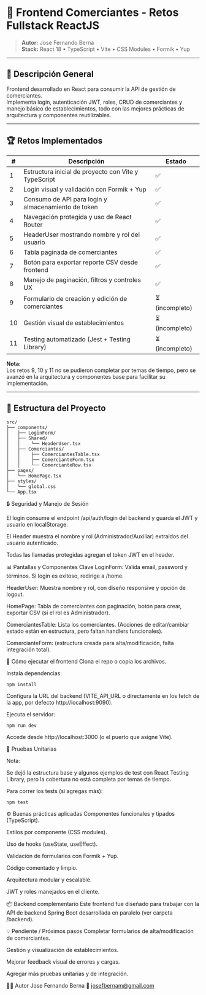# 🚀 Frontend Comerciantes - Retos Fullstack ReactJS

> **Autor:** Jose Fernando Berna  
> **Stack:** React 18 • TypeScript • Vite • CSS Modules • Formik • Yup

---

## 📝 Descripción General

Frontend desarrollado en React para consumir la API de gestión de comerciantes.  
Implementa login, autenticación JWT, roles, CRUD de comerciantes y manejo básico de establecimientos, todo con las mejores prácticas de arquitectura y componentes reutilizables.

---

## 🏆 Retos Implementados

| #  | Descripción                                           | Estado |
|----|-------------------------------------------------------|--------|
| 1  | Estructura inicial de proyecto con Vite y TypeScript  | ✅     |
| 2  | Login visual y validación con Formik + Yup            | ✅     |
| 3  | Consumo de API para login y almacenamiento de token   | ✅     |
| 4  | Navegación protegida y uso de React Router            | ✅     |
| 5  | HeaderUser mostrando nombre y rol del usuario         | ✅     |
| 6  | Tabla paginada de comerciantes                        | ✅     |
| 7  | Botón para exportar reporte CSV desde frontend        | ✅     |
| 8  | Manejo de paginación, filtros y controles UX          | ✅     |
| 9  | Formulario de creación y edición de comerciantes      | ⏳ (incompleto) |
| 10 | Gestión visual de establecimientos                    | ⏳ (incompleto) |
| 11 | Testing automatizado (Jest + Testing Library)         | ⏳ (incompleto) |

**Nota:**  
Los retos 9, 10 y 11 no se pudieron completar por temas de tiempo, pero se avanzó en la arquitectura y componentes base para facilitar su implementación.

---

## 📁 Estructura del Proyecto

```shell
src/
├── components/
│   ├── LoginForm/
│   ├── Shared/
│   │    └── HeaderUser.tsx
│   ├── Comerciantes/
│   │    ├── ComerciantesTable.tsx
│   │    ├── ComercianteForm.tsx
│   │    └── ComercianteRow.tsx
├── pages/
│   └── HomePage.tsx
├── styles/
│   └── global.css
└── App.tsx
```

🔒 Seguridad y Manejo de Sesión

El login consume el endpoint /api/auth/login del backend y guarda el JWT y usuario en localStorage.

El Header muestra el nombre y rol (Administrador/Auxiliar) extraídos del usuario autenticado.

Todas las llamadas protegidas agregan el token JWT en el header.

📊 Pantallas y Componentes Clave
LoginForm: Valida email, password y términos. Si login es exitoso, redirige a /home.

HeaderUser: Muestra nombre y rol, con diseño responsive y opción de logout.

HomePage: Tabla de comerciantes con paginación, botón para crear, exportar CSV (si el rol es Administrador).

ComerciantesTable: Lista los comerciantes. (Acciones de editar/cambiar estado están en estructura, pero faltan handlers funcionales).

ComercianteForm: (estructura creada para alta/modificación, falta integración total).

🚦 Cómo ejecutar el frontend
Clona el repo o copia los archivos.

Instala dependencias:

```shell
npm install
```
Configura la URL del backend (VITE_API_URL o directamente en los fetch de la app, por defecto http://localhost:9090).

Ejecuta el servidor:

```shell
npm run dev
```

Accede desde http://localhost:3000 (o el puerto que asigne Vite).

🧪 Pruebas Unitarias

Nota:

Se dejó la estructura base y algunos ejemplos de test con React Testing Library, pero la cobertura no está completa por temas de tiempo.

Para correr los tests (si agregas más):

```shell
npm test
```

⚙️ Buenas prácticas aplicadas
Componentes funcionales y tipados (TypeScript).

Estilos por componente (CSS modules).

Uso de hooks (useState, useEffect).

Validación de formularios con Formik + Yup.

Código comentado y limpio.

Arquitectura modular y escalable.

JWT y roles manejados en el cliente.

📦 Backend complementario
Este frontend fue diseñado para trabajar con la API de backend Spring Boot desarrollada en paralelo (ver carpeta /backend).

💡 Pendiente / Próximos pasos
Completar formularios de alta/modificación de comerciantes.

Gestión y visualización de establecimientos.

Mejorar feedback visual de errores y cargas.

Agregar más pruebas unitarias y de integración.

👨‍💻 Autor
Jose Fernando Berna
📧 josefbernam@gmail.com